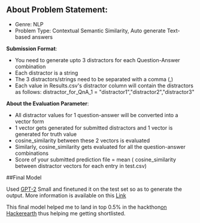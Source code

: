 ## About Problem Statement:
 - Genre: NLP
 - Problem Type: Contextual Semantic Similarity, Auto generate Text-based answers

**Submission Format**:
 - You need to generate upto 3 distractors for each Question-Answer combination
 - Each distractor is a string
 - The 3 distractors/strings need to be separated with a comma (,)
 - Each value in Results.csv's distractor column will contain the distractors as follows:
	distractor_for_QnA_1 = "distractor1","distractor2","distractor3"

**About the Evaluation Parameter**:
 - All distractor values for 1 question-answer will be converted into a vector form
 - 1 vector gets generated for submitted distractors and 1 vector is generated for truth value
 - cosine_similarity between these 2 vectors is evaluated
 - Similarly, cosine_similarity gets evaluated for all the question-answer combinations
 - Score of your submitted prediction file = mean ( cosine_similarity between distractor vectors for each entry in test.csv)

##Final Model

Used [GPT-2](https://openai.com/blog/better-language-models/) Small and finetuned it on the test set so as to generate the output.
More information is available on this [Link]( https://minimaxir.com/2019/09/howto-gpt2/)

This final model helped me to land in top 0.5% in the hackthon[on Hackerearth](https://www.hackerearth.com/challenges/hiring/valuelabs-ml-hiring-2019/) thus helping me getting shortlisted. 

